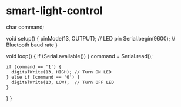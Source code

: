 # smart-light-control
char command;

void setup() {
  pinMode(13, OUTPUT);  // LED pin
  Serial.begin(9600);   // Bluetooth baud rate
}

void loop() {
  if (Serial.available()) {
    command = Serial.read();

    if (command == '1') {
      digitalWrite(13, HIGH); // Turn ON LED
    } else if (command == '0') {
      digitalWrite(13, LOW);  // Turn OFF LED
    }
  }
}
